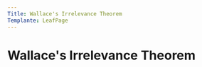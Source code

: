 ```yaml
---
Title: Wallace's Irrelevance Theorem
Templante: LeafPage
---
```


# Wallace's Irrelevance Theorem
$\newcommand{\F}[1]{^{[\text{F}#1]}}
\newcommand{\C}[2]{^{[#1\text{, p.#2}]}}
\newcommand{\c}[1]{^{[#1]}}
\newcommand{\Ci}[2]{^{[#1\text{, #2}]}}$
